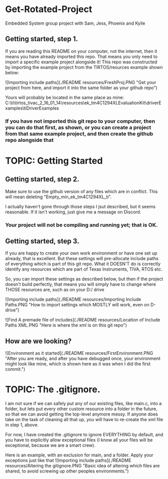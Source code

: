 # Get-Rotated-Project
 Embedded System group project with Sam, Jess, Phoenix and Kyile

## Getting started, step 1.
If you are reading this README on your computer, not the internet, then it means you have already imported this repo. That means you only need to import a specific example project alongside it!
This repo was constructed by importing the example project from  the TIRTOS/reources example shown below:

![Importing include paths](./README resources/FreshProj.PNG "Get your project from here, and import it into the same folder as your github repo")

Yours will probably be located in the same place as mine:
C:\ti\tirtos_tivac_2_16_01_14\resources\ek_tm4C1294XLEvaluationKit\driverExamples\tiDriverExamples

### If you have not imported this git repo to your computer, then you can do that first, as shown, or you can create a project from that same example project, and then create the github repo alongside that

# TOPIC: Getting Started
## Getting started, step 2.

Make sure to use the github version of any files which are in conflict. This will mean deleting "Empty_min_ek_tm4C1294XL_ti".

I actually haven't gone through those steps I jsut described, but it seems reasonable. If it isn't working, just give me a message on Discord. 

### Your project will not be compiling and running yet; that is OK.

## Getting started, step 3.

If you are happy to create your own work environment or have one set up already, that is excellent. But these settings will pre-allocate include paths of everything which is part of this git repo. What it DOESN'T do is correctly identify any resources which are part of Texas Instruments, TIVA, RTOS etc. 

So, you can import these settings as described below, but then if the project doesn't build perfectly, that means you will simply have to change where THOSE resources are, such as on your D:/ drive

![Importing include paths](./README resources/Importing Include Paths.PNG "How to import settings which MOSTLY will work, even on D-drive")


![Find A premade file of includes](./README resources/Location of Include Paths XML.PNG "Here is where the xml is on this git repo")

## How are we looking?

![Environment as it started](./README resources/FirstEnvironment.PNG "After you are ready, and after you have debugged once, your environment might look like mine, which is shown here as it was when I did the first commit.")


# TOPIC: The .gitignore.
I am not sure if we can safely put any of our existing files, like main.c, into a folder, but lets put every other custom resource into a folder in the future, so that we can avoid getting the top-level anymore messy. If anyone does take on the task of cleaning all that up, you will have to re-create the xml file in step 1, above.

For now, I have created the .gitignore to ignore EVERYTHING by default, and you have to explicitly allow exceptional files (I know all your files will be exceptional, because we are a smart crew).


Here is an example, with an exclusion for main, and a folder. Apply your exceptions just like that
![Importing include paths](./README resources/Altering the gitignore.PNG "Basic idea of altering which files are shared, to avoid screwing up other peoples environments.")

